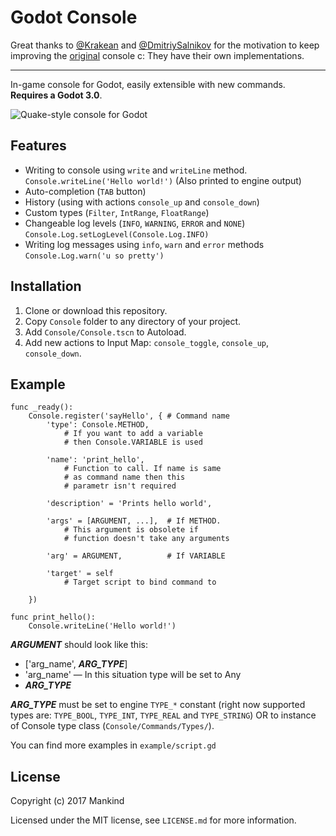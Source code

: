 
Godot Console
============

Great thanks to [@Krakean](https://github.com/Krakean/godot-console) and [@DmitriySalnikov](https://github.com/DmitriySalnikov/godot-console) for the motivation to keep improving the [original](https://github.com/Calinou/godot-console) console c:
They have their own implementations.

----------

In-game console for Godot, easily extensible with new commands.
**Requires a Godot 3.0**.

![Quake-style console for Godot](https://github.com/QuentinCaffeino/godot-console/blob/master/screenshot.png)

## Features

- Writing to console using `write` and `writeLine` method.
	`Console.writeLine('Hello world!')`
	(Also printed to engine output)
- Auto-completion (`TAB` button)
- History (using with actions `console_up` and `console_down`)
- Custom types (`Filter`, `IntRange`, `FloatRange`)
- Changeable log levels (`INFO`, `WARNING`, `ERROR` and `NONE`)
	`Console.Log.setLogLevel(Console.Log.INFO)`
- Writing log messages using `info`, `warn` and `error` methods
	`Console.Log.warn('u so pretty')`

## Installation

1. Clone or download this repository.
2. Copy `Console` folder to any directory of your project.
3. Add `Console/Console.tscn` to Autoload.
4. Add new actions to Input Map: `console_toggle`, `console_up`, `console_down`.

## Example

```gdscript
func _ready():
	Console.register('sayHello', { # Command name
		'type': Console.METHOD,
			# If you want to add a variable
			# then Console.VARIABLE is used

		'name': 'print_hello',
			# Function to call. If name is same
			# as command name then this
			# parametr isn't required

		'description' = 'Prints hello world',

		'args' = [ARGUMENT, ...],  # If METHOD.
			# This argument is obsolete if
			# function doesn't take any arguments

		'arg' = ARGUMENT,          # If VARIABLE

		'target' = self
			# Target script to bind command to

	})

func print_hello():
	Console.writeLine('Hello world!')
```

***ARGUMENT*** should look like this:
- ['arg_name', ***ARG_TYPE***]
- 'arg_name' — In this situation type will be set to Any
- ***ARG_TYPE***

***ARG_TYPE*** must be set to engine `TYPE_*` constant (right now supported types are: `TYPE_BOOL`, `TYPE_INT`, `TYPE_REAL` and `TYPE_STRING`) OR to instance of Console type class  (`Console/Commands/Types/`).

You can find more examples in `example/script.gd`

## License

Copyright (c) 2017 Mankind

Licensed under the MIT license, see `LICENSE.md` for more information.
